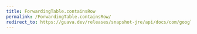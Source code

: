 ```yaml
---
title: ForwardingTable.containsRow
permalink: /ForwardingTable.containsRow/
redirect_to: https://guava.dev/releases/snapshot-jre/api/docs/com/google/common/collect/ForwardingTable.html#containsRow-java.lang.Object-
---
```

